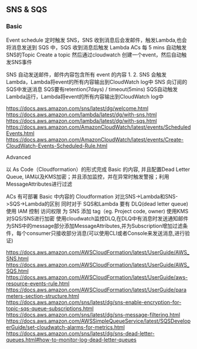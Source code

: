 ## SNS & SQS

### Basic
Event schedule 定时触发 SNS，SNS 收到消息后会发邮件，触发Lambda,也会将消息发送到 SQS 中，SQS 收到消息后触发 Lambda
ACs
每 5 mins 自动触发SNS的Topic
Create a topic
然后通过cloudwatch 创建一个event，然后自动触发SNS事件

SNS 自动发送邮件，邮件内容包含所有 event 的内容
1.
2.
SNS 会触发Lambda，Lambda将event的所有内容输出到CloudWatch log中
SNS 向订阅的 SQS中发送消息
SQS要有retention(7days) / timeout(5mins)
SQS自动触发Lambda运行，Lambda将event的所有内容输出到CloudWatch log中

https://docs.aws.amazon.com/sns/latest/dg/welcome.html
https://docs.aws.amazon.com/lambda/latest/dg/with-sns.html
https://docs.aws.amazon.com/lambda/latest/dg/with-sqs.html
https://docs.aws.amazon.com/AmazonCloudWatch/latest/events/ScheduledEvents.html
https://docs.aws.amazon.com/AmazonCloudWatch/latest/events/Create-CloudWatch-Events-Scheduled-Rule.html

Advanced



以 As Code（Cloudformation）的形式完成 Basic 的内容, 并且配置Dead Letter Queue, IAM以及KMS加密；并且添加监控，并在异常时触发警报；利用MessageAttributes进行过滤

ACs
有可部署 Basic 中内容的 Cloudformation
对比SNS->Lambda和SNS->SQS->Lambda的区别
同时对于 SQS和Lambda 要有 DLQ(dead letter queue)
使用 IAM 控制 访问权限
为 SNS 添加 tag（eg. Project code, owner)
使用KMS对SQS/SNS进行加密
使用cloudwatch监控DLQ,在DLQ中有消息时发送通知邮件
为SNS中的message部分添加MessageAttributes,并为Subscription增加过滤条件，每个consumer只接收部分消息(可以使用CLI或者Console来发送消息,进行验证)

https://docs.aws.amazon.com/AWSCloudFormation/latest/UserGuide/AWS_SNS.html
https://docs.aws.amazon.com/AWSCloudFormation/latest/UserGuide/AWS_SQS.html
https://docs.aws.amazon.com/AWSCloudFormation/latest/UserGuide/aws-resource-events-rule.html
https://docs.aws.amazon.com/AWSCloudFormation/latest/UserGuide/parameters-section-structure.html
https://docs.aws.amazon.com/sns/latest/dg/sns-enable-encryption-for-topic-sqs-queue-subscriptions.html
https://docs.aws.amazon.com/sns/latest/dg/sns-message-filtering.html
https://docs.aws.amazon.com/AWSSimpleQueueService/latest/SQSDeveloperGuide/set-cloudwatch-alarms-for-metrics.html
https://docs.aws.amazon.com/sns/latest/dg/sns-dead-letter-queues.html#how-to-monitor-log-dead-letter-queues

